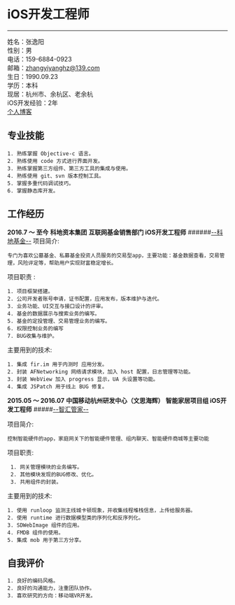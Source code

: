 # iOS开发工程师

-----

  姓名：张逸阳<br>
  性别：男<br>
  电话：159-6884-0923<br>
  邮箱：zhangyiyanghz@139.com<br>
  生日：1990.09.23<br>
  学历：本科<br>
  现居：杭州市、余杭区、老余杭<br>
  iOS开发经验：2年<br>
  [个人博客](http://www.jianshu.com/u/943e6ffbaa35)<br>

专业技能
-----

    1. 熟练掌握 Objective-c 语言。
    2. 熟练使用 code 方式进行界面开发。
    3. 熟练掌握第三方组件、第三方工具的集成与使用。
    4. 熟练使用 git、svn 版本控制工具。
    5. 掌握多重代码调试技巧。    
    6. 掌握静态库开发。


工作经历
-----
**2016.7 ～ 至今**
**科地资本集团**
**互联网基金销售部门 iOS开发工程师**
######[--科地基金--](https://itunes.apple.com/us/app/ke-ji-jin-zhi-neng-tou-gu/id1169329373?l=zh&ls=1&mt=8)
项目简介:

	专门为喜欢公墓基金、私募基金投资人员服务的交易型app，主要功能：基金数据查看，交易管理，风险评定等，帮助用户实现财富稳定增长。

项目职责 :

    1. 项目框架搭建。
    2. 公司开发者账号申请，证书配置，应用发布，版本维护与迭代。
    3. 业务功能、UI交互与接口设计的评审。
    4. 基金的数据展示与搜索业务的编写。
    5. 基金的定投管理、交易管理业务的编写。
    6. 权限控制业务的编写
    7. BUG收集与维护。
主要用到的技术:

	1. 集成 fir.im 用于内测时 应用分发。
    2. 封装 AFNetworking 网络请求模块，加入 host 配置，日志管理等功能。
    3. 封装 WebView 加入 progress 显示，UA 头设置等功能。
    4. 集成 JSPatch 用于线上 BUG 修复。




**2015.05 ～ 2016.07**
**中国移动杭州研发中心（文思海辉）**
**智能家居项目组 iOS开发工程师**
#####[--智汇管家--](https://itunes.apple.com/cn/app/zhi-hui-guan-jia-da-zao-zhuan/id1147452377?mt=8)

项目简介:
  
    控制智能硬件的app，家庭网关下的智能硬件管理、组内聊天、智能硬件商城等主要功能

项目职责:
  
     1. 网关管理模块的业务编写。
     2. 其他模块发现的BUG修改、优化。
     3. 共用组件的封装。

主要用到的技术:
  
    1. 使用 runloop 监测主线城卡顿现象，并收集线程堆栈信息，上传给服务器。
    2. 使用 runtime 进行数据模型类的序列化和反序列化。
    3. SDWebImage 组件的应用。
    4. FMDB 组件的使用。
    5. 集成 mob 用于第三方分享。




自我评价
-----
	1. 良好的编码风格。
    2. 良好的沟通能力，注重团队协作。
    3. 喜欢研究的方向：移动端VR开发。



